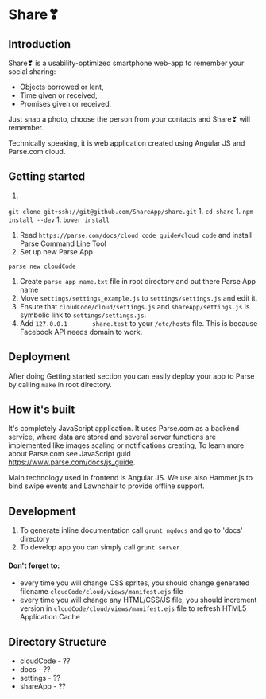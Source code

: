 # Share❣ 

## Introduction

Share❣ is a usability-optimized smartphone web-app to remember your social sharing:
* Objects borrowed or lent,
* Time given or received,
* Promises given or received.

Just snap a photo, choose the person from your contacts and Share❣ will remember.

Technically speaking, it is web application created using Angular JS and Parse.com cloud.


## Getting started

1. 
```git clone git+ssh://git@github.com/ShareApp/share.git```
1. 
```cd share```
1. 
```npm install --dev```
1. 
```bower install```
1. Read ```https://parse.com/docs/cloud_code_guide#cloud_code``` and install Parse Command Line Tool
1. Set up new Parse App
```
parse new cloudCode
```
1. Create ```parse_app_name.txt``` file in root directory and put there Parse App name
1. Move ```settings/settings_example.js``` to ```settings/settings.js``` and edit it.
1. Ensure that ```cloudCode/cloud/settings.js``` and ```shareApp/settings.js``` is symbolic link to ```settings/settings.js```.
1. Add ```127.0.0.1       share.test``` to your ```/etc/hosts``` file. This is because Facebook API needs domain to work.


## Deployment

After doing Getting started section you can easily deploy your app to Parse by calling ```make``` in root directory.


## How it's built

It's completely JavaScript application. 
It uses Parse.com as a backend service, where data are stored and several server functions are implemented like images scaling or notifications creating,
To learn more about Parse.com see JavaScript guid https://www.parse.com/docs/js_guide.

Main technology used in frontend is Angular JS. We use also Hammer.js to bind swipe events and Lawnchair to provide offline support.


## Development

1. To generate inline documentation call ```grunt ngdocs``` and go to 'docs' directory
1. To develop app you can simply call ```grunt server```

#### Don't forget to:
- every time you will change CSS sprites, you should change generated filename ```cloudCode/cloud/views/manifest.ejs``` file
- every time you will change any HTML/CSS/JS file, you should increment version in ```cloudCode/cloud/views/manifest.ejs``` file to refresh HTML5 Application Cache



## Directory Structure

 * cloudCode - ??
 * docs - ??
 * settings - ??
 * shareApp - ??
